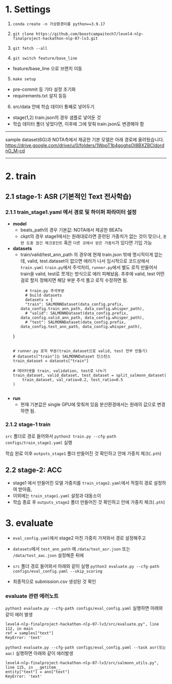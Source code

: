 # 1. Settings

1. `conda create -n 가상환경이름 python==3.9.17`

2. `git clone https://github.com/boostcampaitech7/level4-nlp-finalproject-hackathon-nlp-07-lv3.git`

3. `git fetch --all`

4. `git switch feature/base_line`
- feature/base_line 으로 브랜치 이동

5. `make setup`
- pre-commit 등 기타 설정 초기화
- requirements.txt 설치
등등

6. src/data 안에 학습 데이터 통째로 넣어두기
- stage(1,2) train.json의 경우 샘플로 넣어둔 것
- 학습 데이터 폴더 넣었다면, 이후에 그에 맞춰 train.json도 변경해야 함

---
sample dataset(6G)과 NOTA측에서 제공한 기본 모델은 아래 경로에 올려뒀습니다.
https://drive.google.com/drive/u/0/folders/1WppT1b4goghsOI8BXZBCldordnO_M-cd


---

# 2. train

## 2.1 stage-1: ASR (기본적인 Text 전사학습)
### 2.1.1 train_stage1.yaml 에서 경로 및 하이퍼 파라미터 설정
  - **model**
    - beats_path의 경우 기본값: NOTA에서 제공한 BEATs
    - ckpt의 경우 stage1에서는 원래대로라면 훈련된 가중치가 없는 것이 맞으나, `훈련 도중 끊긴 체크포인트` 혹은 `다른 곳에서 얻은 가중치`가 있다면 기입 가능
  - **datasets**
    - train/valid/test_ann_path 의 경우에 현재 train.json 밖에 명시적이게 없는데, valid, test.dataset이 없으면 에러가 나서 임시적으로 코드상에서 `train.yaml` `train.py`에서 주석처리, `runner.py`에서 별도 로직 만들어서 train을 valid, test로 쪼개는 방식으로 에러 피해놨음.
    추후에 valid, test 어떤 걸로 할지 정해지면 해당 부분 주석 풀고 로직 수정하면 됨.
      ```
        # train.py 주석부분
        # build datasets
        datasets = {
        "train": SALMONNDataset(data_config.prefix, data_config.train_ann_path, data_config.whisper_path),
        # "valid": SALMONNDataset(data_config.prefix, data_config.valid_ann_path, data_config.whisper_path),
        # "test": SALMONNDataset(data_config.prefix, data_config.test_ann_path, data_config.whisper_path),
    }
      ```
      ```
        # runner.py 로직 부분(train_dataset으로 valid, test 전부 만들기)
        # datasets["train"]는 SALMONNDataset 인스턴스
        train_dataset = datasets["train"]

        # 데이터셋을 train, validation, test로 나누기
        train_dataset, valid_dataset, test_dataset = split_salmonn_dataset(
            train_dataset, val_ratio=0.2, test_ratio=0.5
        )
      ```
  - **run**
    - 현재 기본값은 single GPU에 맞춰져 있음 분산환경에서는 원래의 값으로 변경하면 됨.

### 2.1.2 stage-1 train
`src` 폴더로 경로 들어와서
`python3 train.py --cfg-path configs/train_stage1.yaml` 실행

학습 완료 이후 `outputs_stage1` 폴더 만들어진 것 확인하고 안에 가중치 체크(`.pth`)

## 2.2 stage-2: ACC
- stage1 에서 만들어진 모델 가중치를 `train_stage2.yaml`에서 적절히 경로 설정하여 받아줌,
- 이외에는 `train_stage1.yaml` 설정과 대동소이
- 학습 종료 후 `outputs_stage2` 폴더 만들어진 것 확인하고 안에 가중치 체크(`.pth`)

# 3. evaluate
- `eval_config.yaml`에서 stage2 마친 가중치 가져와서 경로 설정해주고
- `datasets`에서 `test_ann_path` 에 `/data/test_asr.json` 또는 `/data/test_aac.json` 설정해준 뒤에
- `src` 폴더 경로 들어와서 아래와 같이 실행
`python3 evaluate.py --cfg-path configs/eval_config.yaml --skip_scoring`

- 최종적으로 submission.csv 생성된 것 확인

### evaluate 관련 에러노트
`python3 evaluate.py --cfg-path configs/eval_config.yaml` 실행하면
아래와 같이 에러 발생
```
level4-nlp-finalproject-hackathon-nlp-07-lv3/src/evaluate.py", line 112, in main
ref = samples["text"]
KeyError: 'text'
```

`python3 evaluate.py --cfg-path configs/eval_config.yaml --task asr(또는 aac)` 실행하면
아래와 같이 에러발생
```
level4-nlp-finalproject-hackathon-nlp-07-lv3/src/salmonn_utils.py", line 115, in __getitem__
entity["text"] = ann["text"]
KeyError: 'text'
```

 
